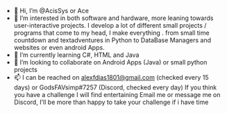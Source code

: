 - 👋 Hi, I’m @AcisSys or Ace
- 👀 I’m interested in both software and hardware, more leaning towards user-interactive projects.
          I develop a lot of different small projects / programs
             that come to my head, I make everything .
                    from small time countdown and textadventures in Python
                              to DataBase Managers and websites or even android Apps.
- 🌱 I’m currently learning C#, HTML and Java
- 💞️ I’m looking to collaborate on Android Apps (Java) or small python projects
- 📫 I can be reached on alexfdias1801@gmail.com (checked every 15 days) or GodsFAVsimp#7257 (Discord, checked every day)
          If you think you have a challenge I will find entertaining
                    Email me or message me on Discord, I'll be more than happy to take your challenge if i have time

<!---
AcisSys/AcisSys is a ✨ special ✨ repository because its `README.md` (this file) appears on your GitHub profile.
You can click the Preview link to take a look at your changes.
--->
